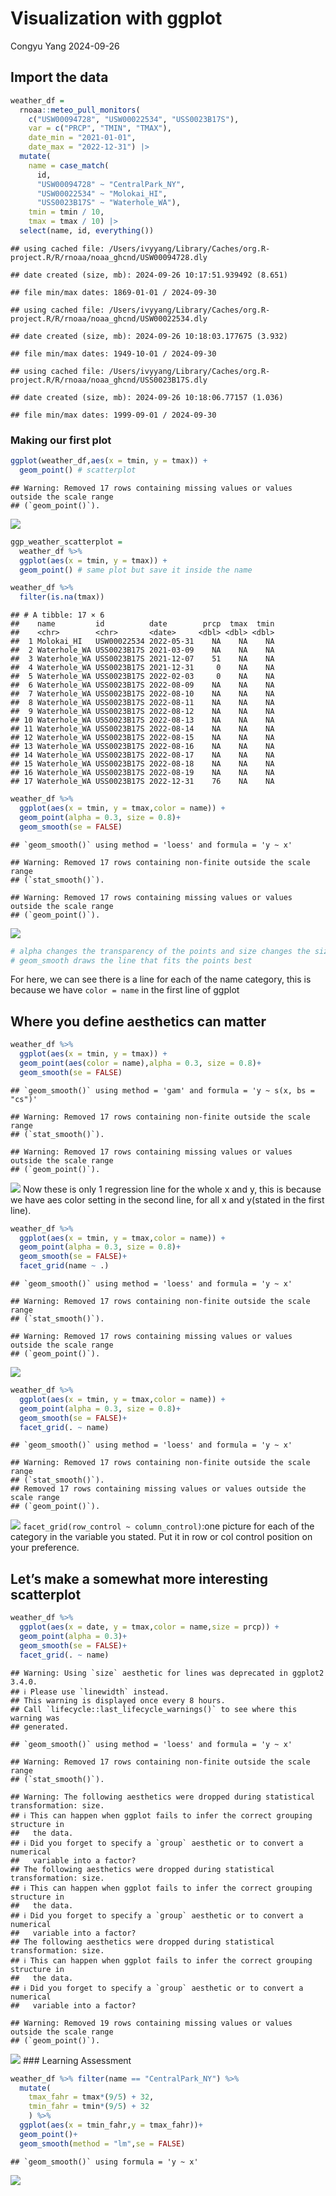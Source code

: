 Visualization with ggplot
================
Congyu Yang
2024-09-26

## Import the data

``` r
weather_df = 
  rnoaa::meteo_pull_monitors(
    c("USW00094728", "USW00022534", "USS0023B17S"),
    var = c("PRCP", "TMIN", "TMAX"), 
    date_min = "2021-01-01",
    date_max = "2022-12-31") |>
  mutate(
    name = case_match(
      id, 
      "USW00094728" ~ "CentralPark_NY", 
      "USW00022534" ~ "Molokai_HI",
      "USS0023B17S" ~ "Waterhole_WA"),
    tmin = tmin / 10,
    tmax = tmax / 10) |>
  select(name, id, everything())
```

    ## using cached file: /Users/ivyyang/Library/Caches/org.R-project.R/R/rnoaa/noaa_ghcnd/USW00094728.dly

    ## date created (size, mb): 2024-09-26 10:17:51.939492 (8.651)

    ## file min/max dates: 1869-01-01 / 2024-09-30

    ## using cached file: /Users/ivyyang/Library/Caches/org.R-project.R/R/rnoaa/noaa_ghcnd/USW00022534.dly

    ## date created (size, mb): 2024-09-26 10:18:03.177675 (3.932)

    ## file min/max dates: 1949-10-01 / 2024-09-30

    ## using cached file: /Users/ivyyang/Library/Caches/org.R-project.R/R/rnoaa/noaa_ghcnd/USS0023B17S.dly

    ## date created (size, mb): 2024-09-26 10:18:06.77157 (1.036)

    ## file min/max dates: 1999-09-01 / 2024-09-30

### Making our first plot

``` r
ggplot(weather_df,aes(x = tmin, y = tmax)) +
  geom_point() # scatterplot
```

    ## Warning: Removed 17 rows containing missing values or values outside the scale range
    ## (`geom_point()`).

![](Visualization-1_files/figure-gfm/unnamed-chunk-2-1.png)<!-- -->

``` r
ggp_weather_scatterplot =
  weather_df %>% 
  ggplot(aes(x = tmin, y = tmax)) +
  geom_point() # same plot but save it inside the name
```

``` r
weather_df %>% 
  filter(is.na(tmax))
```

    ## # A tibble: 17 × 6
    ##    name         id          date        prcp  tmax  tmin
    ##    <chr>        <chr>       <date>     <dbl> <dbl> <dbl>
    ##  1 Molokai_HI   USW00022534 2022-05-31    NA    NA    NA
    ##  2 Waterhole_WA USS0023B17S 2021-03-09    NA    NA    NA
    ##  3 Waterhole_WA USS0023B17S 2021-12-07    51    NA    NA
    ##  4 Waterhole_WA USS0023B17S 2021-12-31     0    NA    NA
    ##  5 Waterhole_WA USS0023B17S 2022-02-03     0    NA    NA
    ##  6 Waterhole_WA USS0023B17S 2022-08-09    NA    NA    NA
    ##  7 Waterhole_WA USS0023B17S 2022-08-10    NA    NA    NA
    ##  8 Waterhole_WA USS0023B17S 2022-08-11    NA    NA    NA
    ##  9 Waterhole_WA USS0023B17S 2022-08-12    NA    NA    NA
    ## 10 Waterhole_WA USS0023B17S 2022-08-13    NA    NA    NA
    ## 11 Waterhole_WA USS0023B17S 2022-08-14    NA    NA    NA
    ## 12 Waterhole_WA USS0023B17S 2022-08-15    NA    NA    NA
    ## 13 Waterhole_WA USS0023B17S 2022-08-16    NA    NA    NA
    ## 14 Waterhole_WA USS0023B17S 2022-08-17    NA    NA    NA
    ## 15 Waterhole_WA USS0023B17S 2022-08-18    NA    NA    NA
    ## 16 Waterhole_WA USS0023B17S 2022-08-19    NA    NA    NA
    ## 17 Waterhole_WA USS0023B17S 2022-12-31    76    NA    NA

``` r
weather_df %>% 
  ggplot(aes(x = tmin, y = tmax,color = name)) +
  geom_point(alpha = 0.3, size = 0.8)+
  geom_smooth(se = FALSE)
```

    ## `geom_smooth()` using method = 'loess' and formula = 'y ~ x'

    ## Warning: Removed 17 rows containing non-finite outside the scale range
    ## (`stat_smooth()`).

    ## Warning: Removed 17 rows containing missing values or values outside the scale range
    ## (`geom_point()`).

![](Visualization-1_files/figure-gfm/unnamed-chunk-4-1.png)<!-- -->

``` r
# alpha changes the transparency of the points and size changes the size of the points
# geom_smooth draws the line that fits the points best
```

For here, we can see there is a line for each of the name category, this
is because we have `color = name` in the first line of ggplot

## Where you define aesthetics can matter

``` r
weather_df %>% 
  ggplot(aes(x = tmin, y = tmax)) +
  geom_point(aes(color = name),alpha = 0.3, size = 0.8)+
  geom_smooth(se = FALSE)
```

    ## `geom_smooth()` using method = 'gam' and formula = 'y ~ s(x, bs = "cs")'

    ## Warning: Removed 17 rows containing non-finite outside the scale range
    ## (`stat_smooth()`).

    ## Warning: Removed 17 rows containing missing values or values outside the scale range
    ## (`geom_point()`).

![](Visualization-1_files/figure-gfm/unnamed-chunk-5-1.png)<!-- --> Now
these is only 1 regression line for the whole x and y, this is because
we have aes color setting in the second line, for all x and y(stated in
the first line).

``` r
weather_df %>% 
  ggplot(aes(x = tmin, y = tmax,color = name)) +
  geom_point(alpha = 0.3, size = 0.8)+
  geom_smooth(se = FALSE)+
  facet_grid(name ~ .)
```

    ## `geom_smooth()` using method = 'loess' and formula = 'y ~ x'

    ## Warning: Removed 17 rows containing non-finite outside the scale range
    ## (`stat_smooth()`).

    ## Warning: Removed 17 rows containing missing values or values outside the scale range
    ## (`geom_point()`).

![](Visualization-1_files/figure-gfm/unnamed-chunk-6-1.png)<!-- -->

``` r
weather_df %>% 
  ggplot(aes(x = tmin, y = tmax,color = name)) +
  geom_point(alpha = 0.3, size = 0.8)+
  geom_smooth(se = FALSE)+
  facet_grid(. ~ name)
```

    ## `geom_smooth()` using method = 'loess' and formula = 'y ~ x'

    ## Warning: Removed 17 rows containing non-finite outside the scale range
    ## (`stat_smooth()`).
    ## Removed 17 rows containing missing values or values outside the scale range
    ## (`geom_point()`).

![](Visualization-1_files/figure-gfm/unnamed-chunk-6-2.png)<!-- -->
`facet_grid(row_control ~ column_control)`:one picture for each of the
category in the variable you stated. Put it in row or col control
position on your preference.

## Let’s make a somewhat more interesting scatterplot

``` r
weather_df %>% 
  ggplot(aes(x = date, y = tmax,color = name,size = prcp)) +
  geom_point(alpha = 0.3)+
  geom_smooth(se = FALSE)+
  facet_grid(. ~ name)
```

    ## Warning: Using `size` aesthetic for lines was deprecated in ggplot2 3.4.0.
    ## ℹ Please use `linewidth` instead.
    ## This warning is displayed once every 8 hours.
    ## Call `lifecycle::last_lifecycle_warnings()` to see where this warning was
    ## generated.

    ## `geom_smooth()` using method = 'loess' and formula = 'y ~ x'

    ## Warning: Removed 17 rows containing non-finite outside the scale range
    ## (`stat_smooth()`).

    ## Warning: The following aesthetics were dropped during statistical transformation: size.
    ## ℹ This can happen when ggplot fails to infer the correct grouping structure in
    ##   the data.
    ## ℹ Did you forget to specify a `group` aesthetic or to convert a numerical
    ##   variable into a factor?
    ## The following aesthetics were dropped during statistical transformation: size.
    ## ℹ This can happen when ggplot fails to infer the correct grouping structure in
    ##   the data.
    ## ℹ Did you forget to specify a `group` aesthetic or to convert a numerical
    ##   variable into a factor?
    ## The following aesthetics were dropped during statistical transformation: size.
    ## ℹ This can happen when ggplot fails to infer the correct grouping structure in
    ##   the data.
    ## ℹ Did you forget to specify a `group` aesthetic or to convert a numerical
    ##   variable into a factor?

    ## Warning: Removed 19 rows containing missing values or values outside the scale range
    ## (`geom_point()`).

![](Visualization-1_files/figure-gfm/unnamed-chunk-7-1.png)<!-- --> \###
Learning Assessment

``` r
weather_df %>% filter(name == "CentralPark_NY") %>% 
  mutate(
    tmax_fahr = tmax*(9/5) + 32,
    tmin_fahr = tmin*(9/5) + 32
    ) %>% 
  ggplot(aes(x = tmin_fahr,y = tmax_fahr))+
  geom_point()+
  geom_smooth(method = "lm",se = FALSE)
```

    ## `geom_smooth()` using formula = 'y ~ x'

![](Visualization-1_files/figure-gfm/unnamed-chunk-8-1.png)<!-- -->
